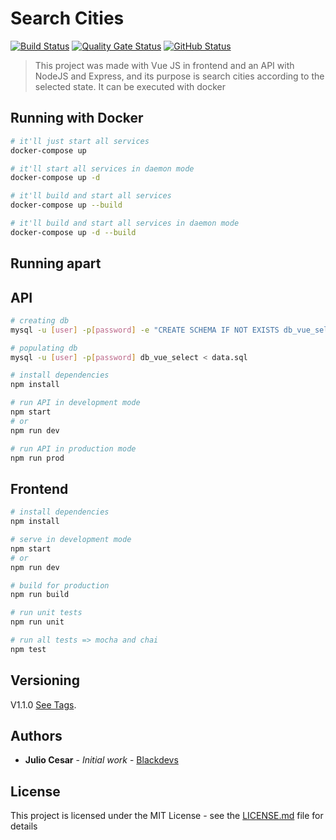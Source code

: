 # Search Cities

[![Build Status](https://badgen.net/travis/julio-cesar-development/search-cities?icon=travis)](https://travis-ci.org/julio-cesar-development/search-cities)
[![Quality Gate Status](https://sonarcloud.io/api/project_badges/measure?project=julio-cesar-development_search-cities&metric=alert_status)](https://sonarcloud.io/dashboard?id=julio-cesar-development_search-cities)
[![GitHub Status](https://badgen.net/github/status/julio-cesar-development/search-cities)](https://github.com/julio-cesar-development/search-cities)
<!-- [![Netlify Status](https://api.netlify.com/api/v1/badges/24993dd7-3c1c-44bd-9a4c-63f0621524cb/deploy-status)](https://app.netlify.com/sites/search-cities-js/deploys) -->

> This project was made with Vue JS in frontend and an API with NodeJS and Express, and its purpose is search cities according to the selected state. It can be executed with docker

<!-- See project [Search Cities](https://search-cities-js.netlify.com) -->

## Running with Docker

```bash
# it'll just start all services
docker-compose up

# it'll start all services in daemon mode
docker-compose up -d

# it'll build and start all services
docker-compose up --build

# it'll build and start all services in daemon mode
docker-compose up -d --build
```

## Running apart

## API

``` bash
# creating db
mysql -u [user] -p[password] -e "CREATE SCHEMA IF NOT EXISTS db_vue_select"

# populating db
mysql -u [user] -p[password] db_vue_select < data.sql

# install dependencies
npm install

# run API in development mode
npm start
# or
npm run dev

# run API in production mode
npm run prod
```

## Frontend

``` bash
# install dependencies
npm install

# serve in development mode
npm start
# or
npm run dev

# build for production
npm run build

# run unit tests
npm run unit

# run all tests => mocha and chai
npm test
```

## Versioning

V1.1.0 [See Tags](https://github.com/julio-cesar-development/search-cities/tags).

## Authors

* **Julio Cesar** - *Initial work* - [Blackdevs](https://blackdevs.com.br)

## License

This project is licensed under the MIT License - see the [LICENSE.md](LICENSE.md) file for details
